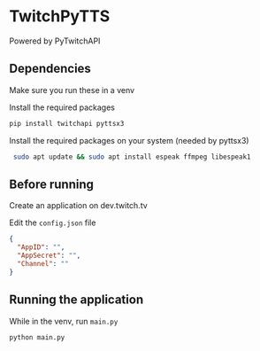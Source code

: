 # TwitchPyTTS
Powered by PyTwitchAPI

## Dependencies
Make sure you run these in a venv

Install the required packages
```bash
pip install twitchapi pyttsx3
```

Install the required packages on your system (needed by pyttsx3)
```bash
 sudo apt update && sudo apt install espeak ffmpeg libespeak1
```

## Before running
Create an application on dev.twitch.tv

Edit the `config.json` file
```json
{
  "AppID": "",
  "AppSecret": "",
  "Channel": ""
}
```

## Running the application
While in the venv, run `main.py`
```bash
python main.py
```